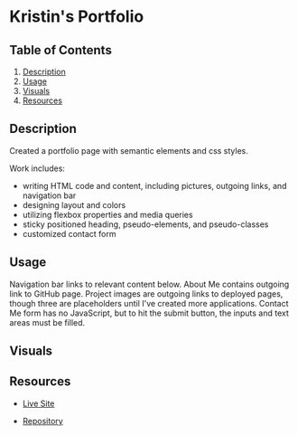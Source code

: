 # Kristin's Portfolio

## Table of Contents

1. [Description](#description)
2. [Usage](#usage)
3. [Visuals](#visuals)
4. [Resources](#resources)

## Description

Created a portfolio page with semantic elements and css styles.

Work includes:
- writing HTML code and content, including pictures, outgoing links, and navigation bar
- designing layout and colors
- utilizing flexbox properties and media queries
- sticky positioned heading, pseudo-elements, and pseudo-classes
- customized contact form

## Usage

Navigation bar links to relevant content below. About Me contains outgoing link to GitHub page. Project images are outgoing links to deployed pages, though three are placeholders until I've created more applications. Contact Me form has no JavaScript, but to hit the submit button, the inputs and text areas must be filled.

## Visuals

## Resources

- [Live Site](https://kleylakb89.github.io/02-kristin-portfolio/)

- [Repository](https://github.com/kleylakb89/02-kristin-portfolio)